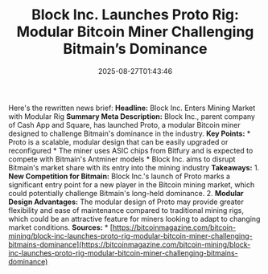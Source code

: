 ﻿---
title: "Block Inc. Launches Proto Rig: Modular Bitcoin Miner Challenging Bitmain’s Dominance"
date: "2025-08-27T01:43:46"
category: "Markets"
summary: ""
slug: "block inc launches proto rig modular bitcoin miner challengi"
source_urls:
  - "https://bitcoinmagazine.com/bitcoin-mining/block-inc-launches-proto-rig-modular-bitcoin-miner-challenging-bitmains-dominance"
seo:
  title: "Block Inc. Launches Proto Rig: Modular Bitcoin Miner Challenging Bitmain’s Dominance | Hash n Hedge"
  description: ""
  keywords: ["news", "markets", "brief"]
---
Here's the rewritten news brief:  **Headline:** Block Inc. Enters Mining Market with Modular Rig  **Summary Meta Description:** Block Inc., parent company of Cash App and Square, has launched Proto, a modular Bitcoin miner designed to challenge Bitmain's dominance in the industry.  **Key Points:**  * Proto is a scalable, modular design that can be easily upgraded or reconfigured * The miner uses ASIC chips from Bitfury and is expected to compete with Bitmain's Antminer models * Block Inc. aims to disrupt Bitmain's market share with its entry into the mining industry  **Takeaways:**  1. **New Competition for Bitmain:** Block Inc.'s launch of Proto marks a significant entry point for a new player in the Bitcoin mining market, which could potentially challenge Bitmain's long-held dominance. 2. **Modular Design Advantages:** The modular design of Proto may provide greater flexibility and ease of maintenance compared to traditional mining rigs, which could be an attractive feature for miners looking to adapt to changing market conditions.  **Sources:**  * [https://bitcoinmagazine.com/bitcoin-mining/block-inc-launches-proto-rig-modular-bitcoin-miner-challenging-bitmains-dominance](https://bitcoinmagazine.com/bitcoin-mining/block-inc-launches-proto-rig-modular-bitcoin-miner-challenging-bitmains-dominance) 
